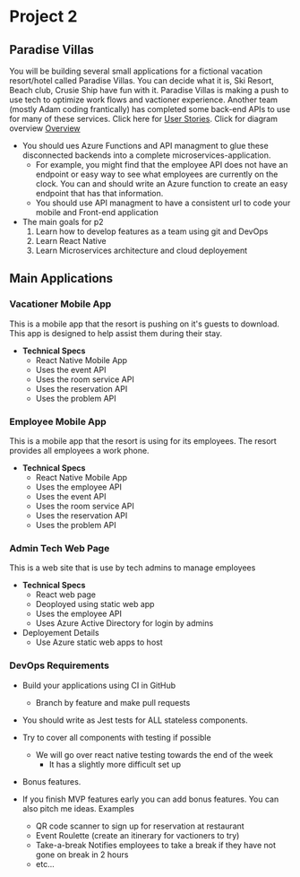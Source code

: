 # Project 2
## Paradise Villas
You will be building several small applications for a fictional vacation resort/hotel called Paradise Villas. You can decide what it is, Ski Resort, Beach club, Crusie Ship have fun with it. Paradise Villas is making a push to use tech to optimize work flows and vactioner experience. Another team (mostly Adam coding frantically) has completed some back-end APIs to use for many of these services. Click here for  [User Stories](https://docs.google.com/spreadsheets/d/1VWnRGHYKemis4_Gjvx8Ypcf_aIhmMKNYZVdSQU-VH-8/edit?usp=sharing). 
Click for diagram overview [Overview](https://docs.google.com/spreadsheets/d/1VWnRGHYKemis4_Gjvx8Ypcf_aIhmMKNYZVdSQU-VH-8/edit?usp=sharing)
- You should ues Azure Functions and API managment to glue these disconnected backends into a complete microservices-application. 
    - For example, you might find that the employee API does not have an endpoint or easy way to see what employees are currently on the clock. You can and should write an Azure function to create an easy endpoint that has that information. 
    - You should use API managment to have a consistent url to code your mobile and Front-end application 
- The main goals for p2
    1. Learn how to develop features as a team using git and DevOps
    2. Learn React Native
    3. Learn Microservices architecture and cloud deployement

## Main Applications

### Vacationer Mobile App
This is a mobile app that the resort is pushing on it's guests to download. This app is designed to help assist them during their stay. 
- **Technical Specs**
    - React Native Mobile App
    - Uses the event API
    - Uses the room service API
    - Uses the reservation API
    - Uses the problem API

### Employee Mobile App
This is a mobile app that the resort is using for its employees. The resort provides all employees a work phone. 
- **Technical Specs**
    - React Native Mobile App
    - Uses the employee API
    - Uses the event API
    - Uses the room service API
    - Uses the reservation API
    - Uses the problem API


### Admin Tech Web Page
This is a web site that is use by tech admins to manage employees
- **Technical Specs**
    - React web page
    - Deoployed using static web app
    - Uses the employee API
    - Uses Azure Active Directory for login by admins
- Deployement Details
    - Use Azure static web apps to host

### DevOps Requirements
- Build your applications using CI in GitHub
    - Branch by feature and make pull requests
- You should write as Jest tests for ALL stateless components.
- Try to cover all components with testing if possible
    - We will go over react native testing towards the end of the week
        - It has a slightly more difficult set up


- Bonus features. 
- If you finish MVP features early you can add bonus features. You can also pitch me ideas. Examples
    - QR code scanner to sign up for reservation at restaurant 
    - Event Roulette (create an itinerary for vactioners to try)
    - Take-a-break Notifies employees to take a break if they have not gone on break in 2 hours
    - etc...

